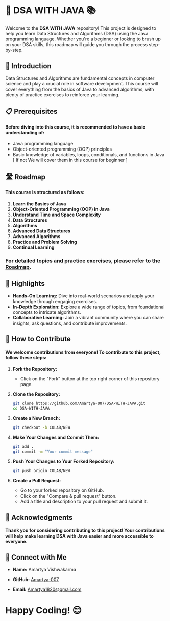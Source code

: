 # 🚀 DSA WITH JAVA 📚

Welcome to the **DSA WITH JAVA** repository! This project is designed to help you learn Data Structures and Algorithms (DSA) using the Java programming language. Whether you're a beginner or looking to brush up on your DSA skills, this roadmap will guide you through the process step-by-step.

## 📖 Introduction
Data Structures and Algorithms are fundamental concepts in computer science and play a crucial role in software development. This course will cover everything from the basics of Java to advanced algorithms, with plenty of practice exercises to reinforce your learning.

## 📋 Prerequisites
#### Before diving into this course, it is recommended to have a basic understanding of:
*  Java programming language
*  Object-oriented programming (OOP) principles
*  Basic knowledge of variables, loops, conditionals, and functions in Java [ If not We will cover them in this course for beginner ]

## 🛣️ Roadmap
#### This course is structured as follows:

1. **Learn the Basics of Java**
2. **Object-Oriented Programming (OOP) in Java**
3. **Understand Time and Space Complexity**
4. **Data Structures**
5. **Algorithms**
6. **Advanced Data Structures**
7. **Advanced Algorithms**
8. **Practice and Problem Solving**
9. **Continual Learning**

### For detailed topics and practice exercises, please refer to the [Roadmap](roadmap.md).


## 🌟 Highlights
- **Hands-On Learning:** Dive into real-world scenarios and apply your knowledge through engaging exercises.
- **In-Depth Exploration:** Explore a wide range of topics, from foundational concepts to intricate algorithms.
- **Collaborative Learning:** Join a vibrant community where you can share insights, ask questions, and contribute improvements.

## 🤝 How to Contribute
#### We welcome contributions from everyone! To contribute to this project, follow these steps:

1. **Fork the Repository:**
   - Click on the "Fork" button at the top right corner of this repository page.

2. **Clone the Repository:**
   ```bash
   git clone https://github.com/Amartya-007/DSA-WITH-JAVA.git
   cd DSA-WITH-JAVA
   ```

3. **Create a New Branch:**
   ```bash
   git checkout -b COLAB/NEW
   ```

4. **Make Your Changes and Commit Them:**
   ```bash
   git add .
   git commit -m "Your commit message"
   ```

5. **Push Your Changes to Your Forked Repository:**
   ```bash
   git push origin COLAB/NEW
   ```

6. **Create a Pull Request:**
   - Go to your forked repository on GitHub.
   - Click on the "Compare & pull request" button.
   - Add a title and description to your pull request and submit it.

## 🌟 Acknowledgments
#### Thank you for considering contributing to this project! Your contributions will help make learning DSA with Java easier and more accessible to everyone.

## 🙌 Connect with Me
* **Name:** Amartya Vishwakarma

* **GitHub:** [Amartya-007](https://github.com/Amartya-007)

* **Email:** [Amartya1820@gmail.com](mailto:Amartya1820@gmail.com)

# Happy Coding! 😊
